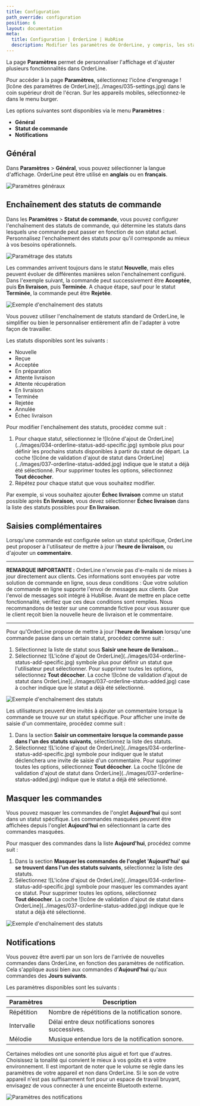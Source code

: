 ```yaml
---
title: Configuration
path_override: configuration
position: 6
layout: documentation
meta:
  title: Configuration | OrderLine | HubRise
  description: Modifier les paramètres de OrderLine, y compris, les statuts de commandes ainsi que leur enchaînement et les préférences linguistiques. Synchronisez les données.
---
```


La page **Paramètres** permet de personnaliser l'affichage et d'ajuster plusieurs fonctionnalités dans OrderLine.

Pour accéder à la page **Paramètres**, sélectionnez l'icône d'engrenage <InlineImage width="20" height="20">!\[Icône des paramètres de OrderLine\](../images/035-settings.jpg)</InlineImage> dans le coin supérieur droit de l'écran. Sur les appareils mobiles, sélectionnez-le dans le menu burger.

Les options suivantes sont disponibles via le menu **Paramètres** :

- **Général**
- **Statut de commande**
- **Notifications**

## Général

Dans **Paramètres** > **Général**, vous pouvez sélectionner la langue d'affichage. OrderLine peut être utilisé en **anglais** ou en **français**.

![Paramètres généraux](./images/009-2x-settings-general.png)

## Enchaînement des statuts de commande

Dans les **Paramètres** > **Statut de commande**, vous pouvez configurer l'enchaînement des statuts de commande, qui détermine les statuts dans lesquels une commande peut passer en fonction de son statut actuel. Personnalisez l'enchaînement des statuts pour qu'il corresponde au mieux à vos besoins opérationnels.

![Paramétrage des statuts](./images/014-2x-settings-order-status.png)

Les commandes arrivent toujours dans le statut **Nouvelle**, mais elles peuvent évoluer de différentes manières selon l'enchaînement configuré. Dans l'exemple suivant, la commande peut successivement être **Acceptée**, puis **En livraison**, puis **Terminée**. A chaque étape, sauf pour le statut **Terminée**, la commande peut être **Rejetée**.

![Exemple d'enchaînement des statuts](./images/010-2x-status-flow-example.png)

Vous pouvez utiliser l'enchaînement de statuts standard de OrderLine, le simplifier ou bien le personnaliser entièrement afin de l'adapter à votre façon de travailler.

Les statuts disponibles sont les suivants :

- Nouvelle
- Reçue
- Acceptée
- En préparation
- Attente livraison
- Attente récupération
- En livraison
- Terminée
- Rejetée
- Annulée
- Échec livraison

Pour modifier l'enchaînement des statuts, procédez comme suit :

1. Pour chaque statut, sélectionnez le <InlineImage width="40" height="42">!\[Icône d'ajout de OrderLine\](../images/034-orderline-status-add-specific.jpg)</InlineImage> symbole plus pour définir les prochains statuts disponibles à partir du statut de départ. La coche <InlineImage width="40" height="40">!\[Icône de validation d'ajout de statut dans OrderLine\](../images/037-orderline-status-added.jpg)</InlineImage> indique que le statut a déjà été sélectionné. Pour supprimer toutes les options, sélectionnez **Tout décocher**.
1. Répétez pour chaque statut que vous souhaitez modifier.

Par exemple, si vous souhaitez ajouter **Échec livraison** comme un statut possible après **En livraison**, vous devez sélectionner **Échec livraison** dans la liste des statuts possibles pour **En livraison**.

## Saisies complémentaires

Lorsqu'une commande est configurée selon un statut spécifique, OrderLine peut proposer à l'utilisateur de mettre à jour l'**heure de livraison**, ou d'ajouter un **commentaire**.

---

**REMARQUE IMPORTANTE :** OrderLine n'envoie pas d'e-mails ni de mises à jour directement aux clients. Ces informations sont envoyées par votre solution de commande en ligne, sous deux conditions : Que votre solution de commande en ligne supporte l'envoi de messages aux clients. Que l'envoi de messages soit intégré à HubRise. Avant de mettre en place cette fonctionnalité, vérifiez que ces deux conditions sont remplies. Nous recommandons de tester sur une commande fictive pour vous assurer que le client reçoit bien la nouvelle heure de livraison et le commentaire.

---

Pour qu'OrderLine propose de mettre à jour l'**heure de livraison** lorsqu'une commande passe dans un certain statut, procédez comme suit :

1. Sélectionnez la liste de statut sous **Saisir une heure de livraison...**
1. Sélectionnez <InlineImage width="40" height="42">!\[L'icône d'ajout de OrderLine\](../images/034-orderline-status-add-specific.jpg)</InlineImage> symbole plus pour définir un statut que l'utilisateur peut sélectionner. Pour supprimer toutes les options, sélectionnez **Tout décocher**. La coche <InlineImage width="40" height="40">!\[Icône de validation d'ajout de statut dans OrderLine\](../images/037-orderline-status-added.jpg)</InlineImage> case à cocher indique que le statut a déjà été sélectionné.

![Exemple d'enchaînement des statuts](./images/012-2x-add-prompt-in-delivery.png)

Les utilisateurs peuvent être invités à ajouter un commentaire lorsque la commande se trouve sur un statut spécifique. Pour afficher une invite de saisie d'un commentaire, procédez comme suit :

1. Dans la section **Saisir un commentaire lorsque la commande passe dans l'un des statuts suivants**, sélectionnez la liste des statuts.
1. Sélectionnez <InlineImage width="40" height="42">!\[L'icône d'ajout de OrderLine\](../images/034-orderline-status-add-specific.jpg)</InlineImage> symbole pour indiquer que le statut déclenchera une invite de saisie d'un commentaire. Pour supprimer toutes les options, sélectionnez **Tout décocher**. La coche <InlineImage width="40" height="40">!\[Icône de validation d'ajout de statut dans OrderLine\](../images/037-orderline-status-added.jpg)</InlineImage> indique que le statut a déjà été sélectionné.

## Masquer les commandes

Vous pouvez masquer les commandes de l'onglet **Aujourd'hui** qui sont dans un statut spécifique. Les commandes masquées peuvent être affichées depuis l'onglet **Aujourd'hui** en sélectionnant la carte des commandes masquées.

Pour masquer des commandes dans la liste **Aujourd'hui**, procédez comme suit :

1. Dans la section **Masquer les commandes de l'onglet 'Aujourd'hui' qui se trouvent dans l'un des statuts suivants**, sélectionnez la liste des statuts.
1. Sélectionnez <InlineImage width="40" height="42">!\[L'icône d'ajout de OrderLine\](../images/034-orderline-status-add-specific.jpg)</InlineImage> symbole pour masquer les commandes ayant ce statut. Pour supprimer toutes les options, sélectionnez **Tout décocher**. La coche <InlineImage width="40" height="40">!\[Icône de validation d'ajout de statut dans OrderLine\](../images/037-orderline-status-added.jpg)</InlineImage> indique que le statut a déjà été sélectionné.

![Exemple d'enchaînement des statuts](./images/015-2x-setting-hidden-completed.png)

## Notifications

Vous pouvez être averti par un son lors de l'arrivée de nouvelles commandes dans OrderLine, en fonction des paramètres de notification. Cela s'applique aussi bien aux commandes d'**Aujourd'hui** qu'aux commandes des **Jours suivants**.

Les paramètres disponibles sont les suivants :

| Paramètres | Description                                         |
| ---------- | --------------------------------------------------- |
| Répétition | Nombre de répétitions de la notification sonore.    |
| Intervalle | Délai entre deux notifications sonores successives. |
| Mélodie    | Musique entendue lors de la notification sonore.    |

Certaines mélodies ont une sonorité plus aiguë et fort que d'autres. Choisissez la tonalité qui convient le mieux à vos goûts et à votre environnement. Il est important de noter que le volume se règle dans les paramètres de votre appareil et non dans OrderLine. Si le son de votre appareil n'est pas suffisamment fort pour un espace de travail bruyant, envisagez de vous connecter à une enceinte Bluetooth externe.

![Paramètres des notifications](./images/016-2x-settings-notifications.png)
